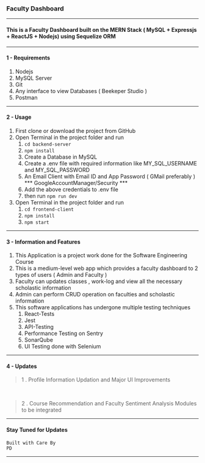 ### Faculty Dashboard
---
#### This is a Faculty Dashboard built on the MERN Stack ( MySQL + Expressjs + ReactJS + Nodejs) using Sequelize ORM 

---
#### 1 - Requirements 
1. Nodejs
2. MySQL Server
2. Git
4. Any interface to view Databases ( Beekeper Studio )
5. Postman
---
#### 2 - Usage 
1. First clone or download the project from GitHub
2. Open Terminal in the project folder and run
   1. `cd backend-server`
   2. `npm install`
   3. Create a Database in MySQL
   4. Create a .env file with required information like MY_SQL_USERNAME and MY_SQL_PASSWORD
   5. An Email Client with Email ID and App Password ( GMail preferably ) *** GoogleAccountManager/Security ***
   6. Add the above credentials to .env file
   7. then run `npm run dev`
3. Open Terminal in the project folder and run
   1. `cd frontend-client`
   2. `npm install`
   3. `npm start` 

---
#### 3 - Information and Features 
1. This Application is a project work done for the Software Engineering Course
2. This is a medium-level web app which provides a faculty dashboard to 2 types of users ( Admin and Faculty )
3. Faculty can updates classes , work-log and view all the necessary scholastic information
4. Admin can perform CRUD operation on faculties and scholastic information
5. This software applications has undergone multiple testing techniques
   1. React-Tests
   2. Jest
   3. API-Testing
   4. Performance Testing on Sentry
   5. SonarQube
   6. UI Testing done with Selenium 
---
#### 4 - Updates 

> 1 . Profile Information Updation and Major UI Improvements
<br/>

> 2 . Course Recommendation and Faculty Sentiment Analysis Modules to be integrated

---
#### Stay Tuned for Updates 
```
Built with Care By
PD
```
---

